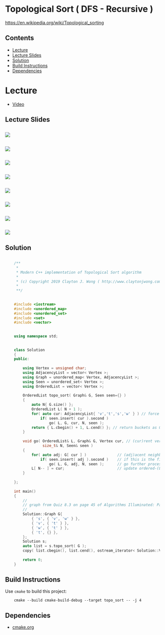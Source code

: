 # Topological Sort ( DFS - Recursive )
https://en.wikipedia.org/wiki/Topological_sorting

## Contents
* [Lecture](#lecture)
* [Lecture Slides](#lecture-slides)
* [Solution](#solution)
* [Build Instructions](#build-instructions)
* [Dependencies](#dependencies)

# Lecture
* [Video](https://www.coursera.org/lecture/algorithms-graphs-data-structures/topological-sort-yeKm7)

## Lecture Slides
![](https://github.com/claytonjwong/Algorithms-Stanford/blob/master/course2/dfs/documentation/dfs_01.png)
---
![](https://github.com/claytonjwong/Algorithms-Stanford/blob/master/course2/dfs/documentation/dfs_02.png)
---
![](https://github.com/claytonjwong/Algorithms-Stanford/blob/master/course2/dfs/documentation/dfs_03.png)
---
![](https://github.com/claytonjwong/Algorithms-Stanford/blob/master/course2/dfs/documentation/dfs_04.png)
---
![](https://github.com/claytonjwong/Algorithms-Stanford/blob/master/course2/dfs/documentation/dfs_05.png)
---
![](https://github.com/claytonjwong/Algorithms-Stanford/blob/master/course2/dfs/documentation/dfs_06.png)
---
![](https://github.com/claytonjwong/Algorithms-Stanford/blob/master/course2/dfs/documentation/dfs_07.png)
---
![](https://github.com/claytonjwong/Algorithms-Stanford/blob/master/course2/dfs/documentation/dfs_08.png)
---

## Solution
```cpp

    /**
     *
     * Modern C++ implementation of Topological Sort algorithm
     *
     * (c) Copyright 2019 Clayton J. Wong ( http://www.claytonjwong.com )
     *
     **/
     
    
    #include <iostream>
    #include <unordered_map>
    #include <unordered_set>
    #include <set>
    #include <vector>
    
    
    using namespace std;
    
    
    class Solution
    {
    public:
    
        using Vertex = unsigned char;
        using AdjacencyList = vector< Vertex >;
        using Graph = unordered_map< Vertex, AdjacencyList >;
        using Seen = unordered_set< Vertex >;
        using OrderedList = vector< Vertex >;
    
        OrderedList topo_sort( Graph& G, Seen seen={} )
        {
            auto N{ G.size() };
            OrderedList L( N + 1 );
            for( auto cur: AdjacencyList{ 'v','t','s','w' } ) // force order to exactly follow example section 8.5.5 on page 50-51 of Algorithms Illuminated: Part 2
                if( seen.insert( cur ).second )
                    go( L, G, cur, N, seen );
            return { L.cbegin() + 1, L.cend() }; // return buckets as 0-based index of [ 1 : N+1 )
        }
    
        void go( OrderedList& L, Graph& G, Vertex cur, // (cur)rent vertex at the top of the callstack
                 size_t& N, Seen& seen )
        {
            for( auto adj: G[ cur ] )              // (adj)acent neighbor vertices of the (G)raph's (cur)rent vertex
                if( seen.insert( adj ).second )    // if this is the first time the (adj)acent neighbor vertex has been seen
                    go( L, G, adj, N, seen );      // go further process (adj)acent neighbor vertex
            L[ N-- ] = cur;                        // update ordered-(L)ist entries in reverse order as the callstack returns from [ N : 1 ]
        }
    
    };
    
    int main()
    {
        //
        // graph from Quiz 8.3 on page 45 of Algorithms Illuminated: Part 2
        //
        Solution::Graph G{
            { 's', { 'v', 'w' } },
            { 'v', { 't' } },
            { 'w', { 't' } },
            { 't', {} },
        };
        Solution s;
        auto list = s.topo_sort( G );
        copy( list.cbegin(), list.cend(), ostream_iterator< Solution::Vertex >( cout, " " ) );
    
        return 0;
    }

```

## Build Instructions
Use ```cmake``` to build this project:

```
    cmake --build cmake-build-debug --target topo_sort -- -j 4
```

## Dependencies
* [cmake.org](https://cmake.org)
